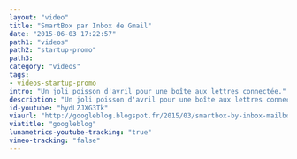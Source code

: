 ```yaml
---
layout: "video"
title: "SmartBox par Inbox de Gmail"
date: "2015-06-03 17:22:57"
path1: "videos"
path2: "startup-promo"
path3:
category: "videos"
tags:
- videos-startup-promo
intro: "Un joli poisson d'avril pour une boîte aux lettres connectée."
description: "Un joli poisson d'avril pour une boîte aux lettres connectée."
id-youtube: "hydLZJXG3Tk"
viaurl: "http://googleblog.blogspot.fr/2015/03/smartbox-by-inbox-mailbox-of-tomorrow.html"
viatitle: "googleblog"
lunametrics-youtube-tracking: "true"
vimeo-tracking: "false"
---
```

